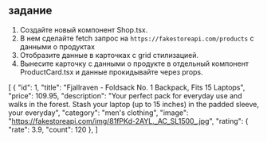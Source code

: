 ## задание

1. Создайте новый компонент Shop.tsx.
2. В нем сделайте fetch запрос на `https://fakestoreapi.com/products` с данными о продуктах
3. Отобразите данные в карточках с grid стилизацией.
4. Вынесите карточку с данными о продукте в отдельный компонент ProductCard.tsx и данные прокидывайте через props.


[
  {
    "id": 1,
    "title": "Fjallraven - Foldsack No. 1 Backpack, Fits 15 Laptops",
    "price": 109.95,
    "description": "Your perfect pack for everyday use and walks in the forest. Stash your laptop (up to 15 inches) in the padded sleeve, your everyday",
    "category": "men's clothing",
    "image": "https://fakestoreapi.com/img/81fPKd-2AYL._AC_SL1500_.jpg",
    "rating": {
      "rate": 3.9,
      "count": 120
    },
]